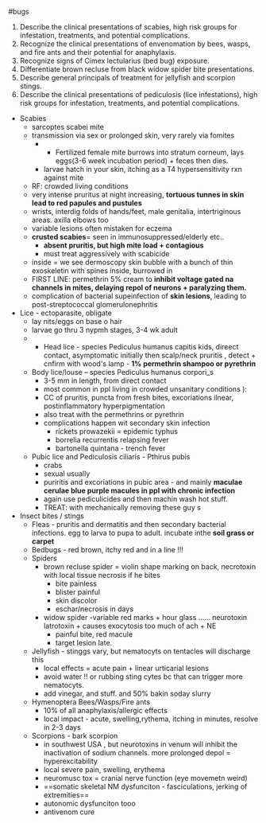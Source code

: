 #bugs 
1. Describe the clinical presentations of scabies, high risk groups for infestation, treatments, and potential complications.  
2. Recognize the clinical presentations of envenomation by bees, wasps, and fire ants and their potential for anaphylaxis.
3. Recognize signs of Cimex lectularius (bed bug) exposure.
4. Differentiate brown recluse from black widow spider bite presentations.
5. Describe general principals of treatment for jellyfish and scorpion stings.
6. Describe the clinical presentations of pediculosis (lice infestations), high risk groups for infestation, treatments, and potential complications.


- Scabies
	- sarcoptes scabei mite
	- transmission via sex or prolonged skin, very rarely via fomites 
		- - Fertilized female mite burrows into stratum corneum, lays eggs(3-6 week incubation period) + feces then dies. 
		- larvae hatch in your skin, itching as a T4 hypersensitivity rxn against mite 
	- RF: crowded living conditions 
	- very intense pruritus at night increasing, **tortuous tunnes in skin lead to red papules and pustules**
	- wrists, interdig folds of hands/feet, male genitalia, intertriginous areas. axilla elbows too 
	- variable lesions often mistaken for eczema 
	- **crusted scabies**= seen in immunosuppressed/elderly etc.. 
		- **absent pruritis, but high mite load + contagious**
		- must treat aggressively with scabicide 
	- inside = we see dermoscopy skin bubble with a bunch of thin exoskeletin with spines inside, burrowed in 
	- FIRST LINE: permethrin 5% cream to **inhibit voltage gated na channels in mites, delaying repol of neurons + paralyzing them.**
	- complication of bacterial supeinfection of **skin lesions**, leading to post-streptococcal glomerulonephritis 
- Lice - ectoparasite, obligate
	- lay nits/eggs on base o hair
	- larvae go thru 3 nypmh stages, 3-4 wk adult 
	- - Head lice - species Pediculus humanus capitis
			kids, direect contact, asymptomatic initially then scalp/neck  pruritis , detect + cnfirm with wood's lamp 
			- **1% permethrin shampoo or pyrethrin** 
	- Body lice/louse – species Pediculus humanus corpori_s 
		- 3-5 mm in length, from direct contact
		- most common in ppl living in crowded unsanitary conditions ): 
		- CC of pruritis, puncta from fresh bites, excoriations ilnear, postinflammatory hyperpigmentation 
		- also treat with the permethrins or pyrethrin 
		- complications happen wit secondary skin infection
			- rickets prowazekii = epidemic typhus
			- borrelia recurrentis relapsing fever
			- bartonella quintana - trench fever 
	- Pubic lice and Pediculosis ciliaris - Pthirus pubis
		- crabs 
		- sexual usually 
		- puriritis and excoriations in pubic area - and mainly **maculae cerulae blue purple macules in ppl with chronic infection**
		- again use pediculicides and then machin wash hot stuff. 
		- TREAT: with mechanically removing these guy s
- Insect bites / stings
    - Fleas - pruritis and dermatitis and then secondary bacterial infections. egg to larva to pupa to adult. incubate inthe **soil grass or carpet**
    - Bedbugs - red brown, itchy red and in a line !!! 
    - Spiders
	    - brown recluse spider = violin shape marking on back, necrotoxin with local tissue necrosis if he bites
		    - bite painless 
		    - blister painful
		    - skin discolor
		    - eschar/necrosis in days 
	    - widow spider -variable red marks + hour glass ...... neurotoxin latrotoxin + causes exocytosis too much of ach + NE 
		    - painful bite, red macule 
		    - target lesion late. 
    - Jellyfish - stinggs vary, but nematocyts on tentacles will discharge this
	    - local effects = acute pain + linear urticarial lesions 
	    - avoid water !! or rubbing sting cytes bc that can trigger more nematocyts. 
	    - add vinegar, and stuff. and 50% bakin soday slurry 
    - Hymenoptera Bees/Wasps/Fire ants
	    - 10% of all anaphylaxis/allergic effects
	    - local impact - acute, swelling,rythema, itching in minutes, resolve in 2-3 days 
    - Scorpions - bark scorpion 
	    - in southwest USA , but neurotoxins in venum will inhibit the inactivation of sodium channels. more prolonged depol = hyperexcitability 
	    - local severe pain, swelling, erythema 
	    - neuromusc tox = cranial nerve function (eye movemetn weird) 
	    - ==somatic skeletal NM dysfunciton - fasciculations, jerking of extremities== 
	    - autonomic dysfunciton tooo 
	    - antivenom cure 